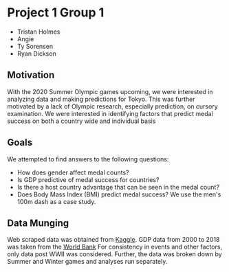 # Project 1 Group 1
* Tristan Holmes
* Angie
* Ty Sorensen
* Ryan Dickson

## Motivation
With the 2020 Summer Olympic games upcoming, we were interested in analyzing data and making predictions for Tokyo. This was further motivated by a lack of Olympic research, especially prediction, on cursory examination. We were interested in identifying factors that predict medal success on both a country wide and individual basis

## Goals
We attempted to find answers to the following questions:
* How does gender affect medal counts?
* Is GDP predictive of medal success for countries?
* Is there a host country advantage that can be seen in the medal count?
* Does Body Mass Index (BMI) predict medal success? We use the men's 100m dash as a case study.

## Data Munging
Web scraped data was obtained from [Kaggle](https://www.kaggle.com/heesoo37/120-years-of-olympic-history-athletes-and-results). GDP data from 2000 to 2018 was taken from the [World Bank](https://data.worldbank.org/indicator/NY.GDP.MKTP.CD) For consistency in events and other factors, only data post WWII was considered. Further, the data was broken down by Summer and Winter games and analyses run separately.